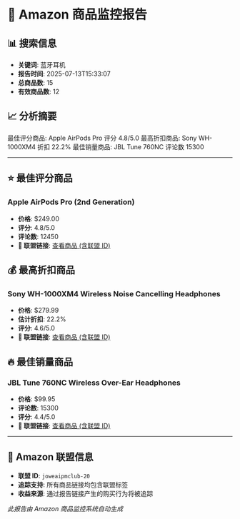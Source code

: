 # 🛒 Amazon 商品监控报告

## 📊 搜索信息
- **关键词**: 蓝牙耳机
- **报告时间**: 2025-07-13T15:33:07
- **总商品数**: 15
- **有效商品数**: 12

## 📈 分析摘要
最佳评分商品: Apple AirPods Pro 评分 4.8/5.0
最高折扣商品: Sony WH-1000XM4 折扣 22.2%
最佳销量商品: JBL Tune 760NC 评论数 15300

---

## ⭐ 最佳评分商品

### Apple AirPods Pro (2nd Generation)
- **价格**: $249.00
- **评分**: 4.8/5.0
- **评论数**: 12450
- **🎯 联盟链接**: [查看商品 (含联盟 ID)](https://www.amazon.com/dp/B0BDHWDR12?tag=joweaipmclub-20)

## 💰 最高折扣商品

### Sony WH-1000XM4 Wireless Noise Cancelling Headphones
- **价格**: $279.99
- **估计折扣**: 22.2%
- **评分**: 4.6/5.0
- **🎯 联盟链接**: [查看商品 (含联盟 ID)](https://www.amazon.com/dp/B0863TXGM3?tag=joweaipmclub-20)

## 🔥 最佳销量商品

### JBL Tune 760NC Wireless Over-Ear Headphones
- **价格**: $99.95
- **评论数**: 15300
- **评分**: 4.4/5.0
- **🎯 联盟链接**: [查看商品 (含联盟 ID)](https://www.amazon.com/dp/B08WM3LHVN?tag=joweaipmclub-20)

---

## 🎯 Amazon 联盟信息
- **联盟 ID**: `joweaipmclub-20`
- **追踪支持**: 所有商品链接均包含联盟标签
- **收益来源**: 通过报告链接产生的购买行为将被追踪

*此报告由 Amazon 商品监控系统自动生成*
